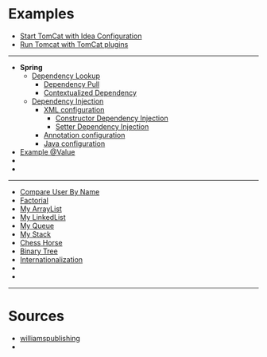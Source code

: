 # Examples

- [Start TomCat with Idea Configuration](tomcat1)
- [Run Tomcat with TomCat plugins](tomcat2)
---
- __Spring__
    - [Dependency Lookup]()
        - [Dependency Pull](spring1)
        - [Contextualized Dependency](spring2)
    - [Dependency Injection]()
        - [XML configuration]()
            - [Constructor Dependency Injection](spring3)
            - [Setter Dependency Injection](spring4)
        - [Annotation configuration](spring6)
        - [Java configuration](spring7)
- [Example @Value](spring5)
- []()
- []()
---
- [Compare User By Name](example1)
- [Factorial](example2)
- [My ArrayList](example3)
- [My LinkedList](example4)
- [My Queue](example5)
- [My Stack](example6)
- [Chess Horse](example7)
- [Binary Tree](example8)
- [Internationalization](internationalization)
- []()
- []()
---
# Sources

- [williamspublishing](http://archive.williamspublishing.com/cgi-bin/materials.cgi?isbn=978-5-8459-1992-2)
- [](#)